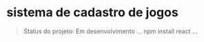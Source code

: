 <h1>sistema de cadastro de jogos</h1>

>Status do projeto: Em desenvolvimento
...
npm install react
...
